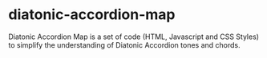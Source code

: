 diatonic-accordion-map
======================

Diatonic Accordion Map is a set of code (HTML, Javascript and CSS Styles) to simplify the understanding of Diatonic Accordion tones and chords.